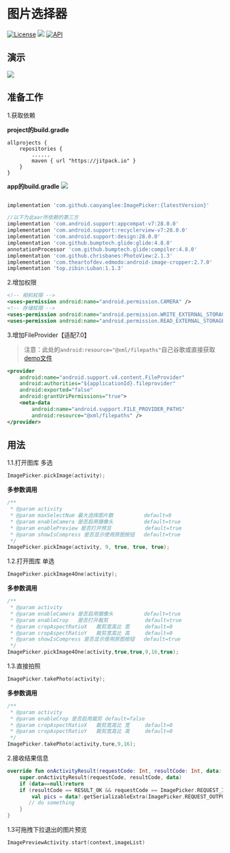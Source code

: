 # 图片选择器
[![License](https://img.shields.io/badge/license-Apache%202-green.svg)](https://www.apache.org/licenses/LICENSE-2.0)
[![](https://jitpack.io/v/caoyanglee/ImagePicker.svg)](https://jitpack.io/#caoyanglee/ImagePicker)
[![API](https://img.shields.io/badge/API-21%2B-brightgreen.svg?style=flat)](https://android-arsenal.com/api?level=21)

## 演示
![](https://github.com/CaoyangLee/ImagePicker/blob/master/img/gif_demo.gif)

## 准备工作 
1.获取依赖

**project的build.gradle**

```
allprojects {
    repositories {
        ......       
        maven { url "https://jitpack.io" } 
    }
}
```
**app的build.gradle**
[![](https://jitpack.io/v/caoyanglee/ImagePicker.svg)](https://jitpack.io/#caoyanglee/ImagePicker)

```gradle

implementation 'com.github.caoyanglee:ImagePicker:{latestVersion}'

```

```gradle
//以下为此aar所依赖的第三方
implementation 'com.android.support:appcompat-v7:28.0.0'
implementation 'com.android.support:recyclerview-v7:28.0.0'
implementation 'com.android.support:design:28.0.0'
implementation 'com.github.bumptech.glide:glide:4.8.0'
annotationProcessor 'com.github.bumptech.glide:compiler:4.8.0'
implementation 'com.github.chrisbanes:PhotoView:2.1.3'
implementation 'com.theartofdev.edmodo:android-image-cropper:2.7.0'
implementation 'top.zibin:Luban:1.1.3'
```

2.增加权限

```xml
<!-- 相机权限 -->
<uses-permission android:name="android.permission.CAMERA" />
<!-- 存储权限 -->
<uses-permission android:name="android.permission.WRITE_EXTERNAL_STORAGE" />
<uses-permission android:name="android.permission.READ_EXTERNAL_STORAGE" />
```  

3.增加FileProvider【适配7.0】

> 注意：此处的```android:resource="@xml/filepaths"```自己谷歌或直接获取[demo文件](https://github.com/CaoyangLee/ImagePicker/blob/master/app/src/main/res/xml/filepaths.xml)

```xml
<provider
    android:name="android.support.v4.content.FileProvider"
    android:authorities="${applicationId}.fileprovider"
    android:exported="false"
    android:grantUriPermissions="true">
    <meta-data
        android:name="android.support.FILE_PROVIDER_PATHS"
        android:resource="@xml/filepaths" />
</provider>
```

## 用法

1.1.打开图库 多选
```kotlin
ImagePicker.pickImage(activity);
```

**多参数调用**
```kotlin
/**
 * @param activity
 * @param maxSelectNum 最大选择图片数          default=9
 * @param enableCamera 是否启用摄像头          default=true
 * @param enablePreview 是否打开预览           default=true
 * @param showIsCompress 是否显示使用原图按钮   default=true
 */
ImagePicker.pickImage(activity, 9, true, true, true);
```

1.2.打开图库 单选
```kotlin
ImagePicker.pickImage4One(activity);
```

**多参数调用**
```kotlin
/**
 * @param activity
 * @param enableCamera 是否启用摄像头          default=true
 * @param enableCrop   是否打开裁剪            default=true
 * @param cropAspectRatioX   裁剪宽高比 宽     default=0
 * @param cropAspectRatioY   裁剪宽高比 高     default=0
 * @param showIsCompress 是否显示使用原图按钮   default=true
 */
ImagePicker.pickImage4One(activity,true,true,9,16,true);
```


1.3.直接拍照
```kotlin
ImagePicker.takePhoto(activity);
```

**多参数调用**
```kotlin
/**
 * @param activity
 * @param enableCrop 是否启用裁剪 default=false
 * @param cropAspectRatioX   裁剪宽高比 宽     default=0
 * @param cropAspectRatioY   裁剪宽高比 高     default=0
 */
ImagePicker.takePhoto(activity,ture,9,16);
```

2.接收结果信息
``` kotlin
override fun onActivityResult(requestCode: Int, resultCode: Int, data: Intent?) {
    super.onActivityResult(requestCode, resultCode, data)
    if (data==null)return
    if (resultCode == RESULT_OK && requestCode == ImagePicker.REQUEST_IMAGE) {
        val pics = data?.getSerializableExtra(ImagePicker.REQUEST_OUTPUT) as ArrayList<String>
       // do something
    }
}
```

1.3可拖拽下拉退出的图片预览
```kotlin
ImagePreviewActivity.start(context,imageList)
```

